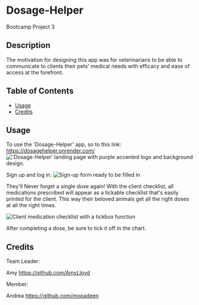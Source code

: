 # Dosage-Helper

Bootcamp Project 3

## Description
The motivation for designing this app was for veterinarians to be able to communicate to clients their pets' medical needs with efficacy and ease of access at the forefront. 


## Table of Contents
- [Usage](#usage)
- [Credits](#credits)

## Usage
To use the 'Dosage-Helper' app, so to this link: https://dosagehelper.onrender.com/
!['Dosage-Helper' landing page with purple accented logo and background design.]('') 

Sign up and log in.
![Sign-up form ready to be filled in]('')

They'll Never forget a single dose again! With the client checklist, all medications prescribed will appear as a tickable checklist that's easily printed for the client. This way their beloved animals get all the right doses at all the right times.

![Client medication checklist with a tickbox function]('')

After completing a dose, be sure to tick it off in the chart. 

## Credits

Team Leader: 

Amy https://github.com/AmyLloyd 

Member: 

Andrea https://github.com/mopadeen 

